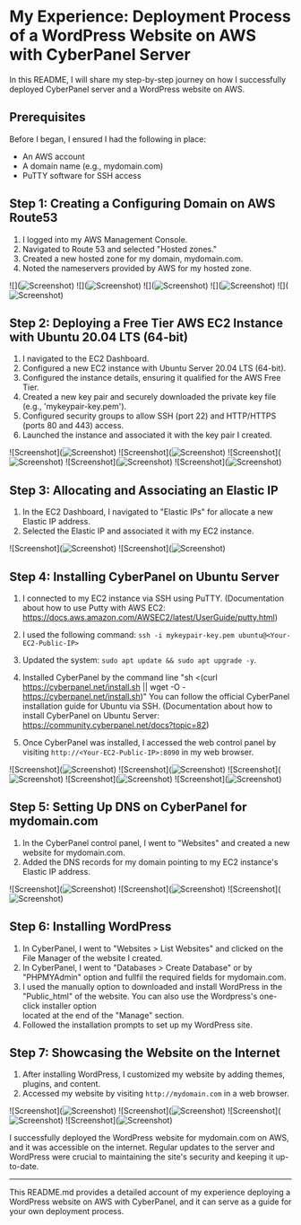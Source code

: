 # My Experience: Deployment Process of a WordPress Website on AWS with CyberPanel Server

In this README, I will share my step-by-step journey on how I successfully deployed CyberPanel server and a WordPress website on AWS.

## Prerequisites

Before I began, I ensured I had the following in place:
- An AWS account
- A domain name (e.g., mydomain.com)
- PuTTY software for SSH access

## Step 1: Creating a Configuring Domain on AWS Route53

1. I logged into my AWS Management Console.
2. Navigated to Route 53 and selected "Hosted zones."
3. Created a new hosted zone for my domain, mydomain.com.
4. Noted the nameservers provided by AWS for my hosted zone.

<span>![</span><span></span><span>]</span><span>(</span><span>![Screenshot](assets/1.1.png)</span><span>)</span>
<span>![</span><span></span><span>]</span><span>(</span><span>![Screenshot](assets/1.2.png)</span><span>)</span>
<span>![</span><span></span><span>]</span><span>(</span><span>![Screenshot](assets/1.3.png)</span><span>)</span>
<span>![</span><span></span><span>]</span><span>(</span><span>![Screenshot](assets/1.4.png)</span><span>)</span>
<span>![</span><span></span><span>]</span><span>(</span><span>![Screenshot](assets/1.5.png)</span><span>)</span>

## Step 2: Deploying a Free Tier AWS EC2 Instance with Ubuntu 20.04 LTS (64-bit)

1. I navigated to the EC2 Dashboard.
2. Configured a new EC2 instance with Ubuntu Server 20.04 LTS (64-bit).
3. Configured the instance details, ensuring it qualified for the AWS Free Tier.
4. Created a new key pair and securely downloaded the private key file (e.g., 'mykeypair-key.pem').
5. Configured security groups to allow SSH (port 22) and HTTP/HTTPS (ports 80 and 443) access.
6. Launched the instance and associated it with the key pair I created.

<span>![</span><span>Screenshot</span><span>]</span><span>(</span><span>![Screenshot](assets/2.1.png)</span><span>)</span>
<span>![</span><span>Screenshot</span><span>]</span><span>(</span><span>![Screenshot](assets/2.2.png)</span><span>)</span>
<span>![</span><span>Screenshot</span><span>]</span><span>(</span><span>![Screenshot](assets/2.3.png)</span><span>)</span>
<span>![</span><span>Screenshot</span><span>]</span><span>(</span><span>![Screenshot](assets/2.4.png)</span><span>)</span>
<span>![</span><span>Screenshot</span><span>]</span><span>(</span><span>![Screenshot](assets/2.5.png)</span><span>)</span>

## Step 3: Allocating and Associating an Elastic IP

1. In the EC2 Dashboard, I navigated to "Elastic IPs" for allocate a new Elastic IP address.
2. Selected the Elastic IP and associated it with my EC2 instance.

<span>![</span><span>Screenshot</span><span>]</span><span>(</span><span>![Screenshot](assets/3.1.png)</span><span>)</span>
<span>![</span><span>Screenshot</span><span>]</span><span>(</span><span>![Screenshot](assets/3.2.png)</span><span>)</span>

## Step 4: Installing CyberPanel on Ubuntu Server

1. I connected to my EC2 instance via SSH using PuTTY. 
   (Documentation about how to use Putty with AWS EC2: 
   https://docs.aws.amazon.com/AWSEC2/latest/UserGuide/putty.html)

2. I used the following command: `ssh -i mykeypair-key.pem ubuntu@<Your-EC2-Public-IP>`
3. Updated the system: `sudo apt update && sudo apt upgrade -y`.
4. Installed CyberPanel by the command line "sh <(curl https://cyberpanel.net/install.sh || wget -O - https://cyberpanel.net/install.sh)"
   You can follow the official CyberPanel installation guide for Ubuntu via SSH. 
   (Documentation about how to install CyberPanel on Ubuntu Server:
   https://community.cyberpanel.net/docs?topic=82)
5. Once CyberPanel was installed, I accessed the web control panel by visiting `http://<Your-EC2-Public-IP>:8090` in my web browser.

<span>![</span><span>Screenshot</span><span>]</span><span>(</span><span>![Screenshot](assets/4.1.png)</span><span>)</span>
<span>![</span><span>Screenshot</span><span>]</span><span>(</span><span>![Screenshot](assets/4.2.png)</span><span>)</span>
<span>![</span><span>Screenshot</span><span>]</span><span>(</span><span>![Screenshot](assets/4.3.png)</span><span>)</span>
<span>![</span><span>Screenshot</span><span>]</span><span>(</span><span>![Screenshot](assets/4.4.png)</span><span>)</span>
<span>![</span><span>Screenshot</span><span>]</span><span>(</span><span>![Screenshot](assets/4.5.png)</span><span>)</span>

## Step 5: Setting Up DNS on CyberPanel for mydomain.com

1. In the CyberPanel control panel, I went to "Websites" and created a new website for mydomain.com.
2. Added the DNS records for my domain pointing to my EC2 instance's Elastic IP address.

<span>![</span><span>Screenshot</span><span>]</span><span>(</span><span>![Screenshot](assets/5.1.png)</span><span>)</span>
<span>![</span><span>Screenshot</span><span>]</span><span>(</span><span>![Screenshot](assets/5.2.png)</span><span>)</span>
<span>![</span><span>Screenshot</span><span>]</span><span>(</span><span>![Screenshot](assets/5.3.png)</span><span>)</span>

## Step 6: Installing WordPress

1. In CyberPanel, I went to "Websites > List Websites" and clicked on the File Manager of the website I created.
2. In CyberPanel, I went to "Databases > Create Database" or by "PHPMYAdmin" option and fullfil the required fields for mydomain.com.
3. I used the manually option to downloaded and install WordPress in the "Public_html" of the website. You can also use the Wordpress's one-click installer option   
   located at the end of the "Manage" section. 
4. Followed the installation prompts to set up my WordPress site.

## Step 7: Showcasing the Website on the Internet

1. After installing WordPress, I customized my website by adding themes, plugins, and content.
2. Accessed my website by visiting `http://mydomain.com` in a web browser.

<span>![</span><span>Screenshot</span><span>]</span><span>(</span><span>![Screenshot](assets/6.1.png)</span><span>)</span>
<span>![</span><span>Screenshot</span><span>]</span><span>(</span><span>![Screenshot](assets/6.2.png)</span><span>)</span>
<span>![</span><span>Screenshot</span><span>]</span><span>(</span><span>![Screenshot](assets/6.3.png)</span><span>)</span>
<span>![</span><span>Screenshot</span><span>]</span><span>(</span><span>![Screenshot](assets/6.4.png)</span><span>)</span>

I successfully deployed the WordPress website for mydomain.com on AWS, and it was accessible on the internet. Regular updates to the server and WordPress were crucial to maintaining the site's security and keeping it up-to-date.

---

This README.md provides a detailed account of my experience deploying a WordPress website on AWS with CyberPanel, and it can serve as a guide for your own deployment process.
